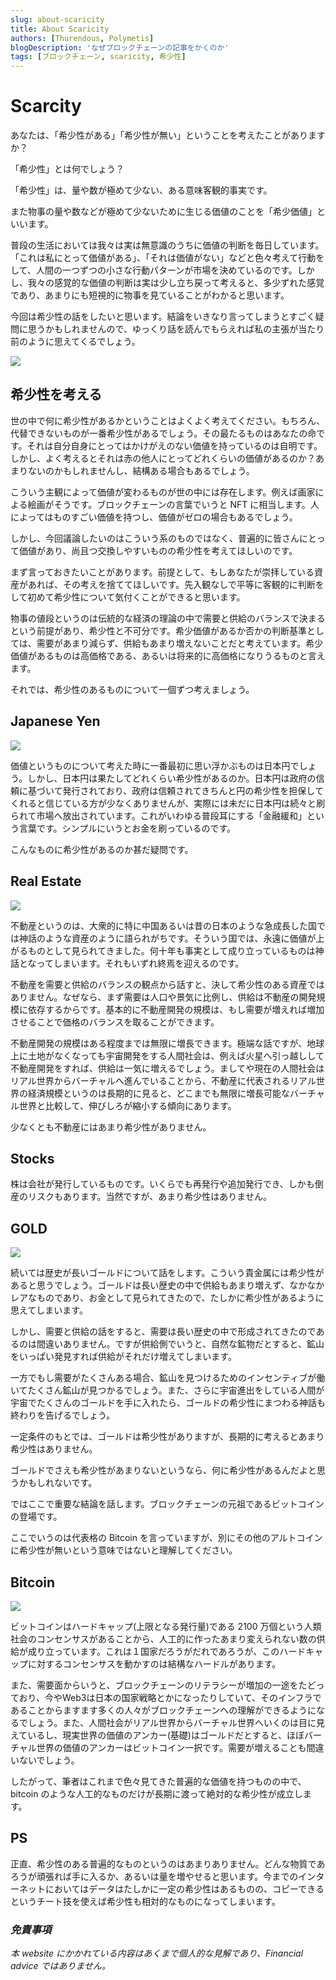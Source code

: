 ```yaml
---
slug: about-scaricity
title: About Scaricity
authors: [Thurendous, Polymetis]
blogDescription: 'なぜブロックチェーンの記事をかくのか'
tags: [ブロックチェーン, scaricity, 希少性]
---
```


# Scarcity


あなたは、「希少性がある」「希少性が無い」ということを考えたことがありますか？

「希少性」とは何でしょう？

「希少性」は、量や数が極めて少ない、ある意味客観的事実です。

また物事の量や数などが極めて少ないために生じる価値のことを「希少価値」といいます。

普段の生活においては我々は実は無意識のうちに価値の判断を毎日しています。「これは私にとって価値がある」、「それは価値がない」などと色々考えて行動をして、人間の一つずつの小さな行動パターンが市場を決めているのです。しかし、我々の感覚的な価値の判断は実は少し立ち戻って考えると、多少ずれた感覚であり、あまりにも短視的に物事を見ていることがわかると思います。

今回は希少性の話をしたいと思います。結論をいきなり言ってしまうとすごく疑問に思うかもしれませんので、ゆっくり話を読んでもらえれば私の主張が当たり前のように思えてくるでしょう。

![](moneything.jpeg)

## 希少性を考える

世の中で何に希少性があるかということはよくよく考えてください。もちろん、代替できないものが一番希少性があるでしょう。その最たるものはあなたの命です。それは自分自身にとってはかけがえのない価値を持っているのは自明です。しかし、よく考えるとそれは赤の他人にとってどれくらいの価値があるのか？あまりないのかもしれませんし、結構ある場合もあるでしょう。

こういう主観によって価値が変わるものが世の中には存在します。例えば画家による絵画がそうです。ブロックチェーンの言葉でいうと NFT に相当します。人によってはものすごい価値を持つし、価値がゼロの場合もあるでしょう。

しかし、今回議論したいのはこういう系のものではなく、普遍的に皆さんにとって価値があり、尚且つ交換しやすいものの希少性を考えてほしいのです。

まず言っておきたいことがあります。前提として、もしあなたが崇拝している資産があれば、その考えを捨ててほしいです。先入観なしで平等に客観的に判断をして初めて希少性について気付くことができると思います。

物事の値段というのは伝統的な経済の理論の中で需要と供給のバランスで決まるという前提があり、希少性と不可分です。希少価値があるか否かの判断基準としては、需要があまり減らず、供給もあまり増えないことだと考えています。希少価値があるものは高価格である、あるいは将来的に高価格になりうるものと言えます。

それでは、希少性のあるものについて一個ずつ考えましょう。

## Japanese Yen

![](japanyen.jpg)

価値というものについて考えた時に一番最初に思い浮かぶものは日本円でしょう。しかし、日本円は果たしてどれくらい希少性があるのか。日本円は政府の信頼に基づいて発行されており、政府は信頼されてきちんと円の希少性を担保してくれると信じている方が少なくありませんが、実際には未だに日本円は続々と刷られて市場へ放出されています。これがいわゆる普段耳にする「金融緩和」という言葉です。シンプルにいうとお金を刷っているのです。

こんなものに希少性があるのか甚だ疑問です。

## Real Estate

![](realestate.jpg)

不動産というのは、大衆的に特に中国あるいは昔の日本のような急成長した国では神話のような資産のように語られがちです。そういう国では、永遠に価値が上がるものとして見られてきました。何十年も事実として成り立っているものは神話となってしまいます。それもいずれ終焉を迎えるのです。

不動産を需要と供給のバランスの観点から話すと、決して希少性のある資産ではありません。なぜなら、まず需要は人口や景気に比例し、供給は不動産の開発規模に依存するからです。基本的に不動産開発の規模は、もし需要が増えれば増加させることで価格のバランスを取ることができます。

不動産開発の規模はある程度までは無限に増長できます。極端な話ですが、地球上に土地がなくなっても宇宙開発をする人間社会は、例えば火星へ引っ越しして不動産開発をすれば、供給は一気に増えるでしょう。ましてや現在の人間社会はリアル世界からバーチャルへ進んでいることから、不動産に代表されるリアル世界の経済規模というのは長期的に見ると、どこまでも無限に増長可能なバーチャル世界と比較して、伸びしろが縮小する傾向にあります。

少なくとも不動産にはあまり希少性がありません。

## Stocks

株は会社が発行しているものです。いくらでも再発行や追加発行でき、しかも倒産のリスクもあります。当然ですが、あまり希少性はありません。

## GOLD

![](gold1.jpg)

続いては歴史が長いゴールドについて話をします。こういう貴金属には希少性があると思うでしょう。ゴールドは長い歴史の中で供給もあまり増えず、なかなかレアなものであり、お金として見られてきたので、たしかに希少性があるように思えてしまいます。

しかし、需要と供給の話をすると、需要は長い歴史の中で形成されてきたのであるのは間違いありません。ですが供給側でいうと、自然な鉱物だとすると、鉱山をいっぱい発見すれば供給がそれだけ増えてしまいます。

一方でもし需要がたくさんある場合、鉱山を見つけるためのインセンティブが働いてたくさん鉱山が見つかるでしょう。また、さらに宇宙進出をしている人間が宇宙でたくさんのゴールドを手に入れたら、ゴールドの希少性にまつわる神話も終わりを告げるでしょう。

一定条件のもとでは、ゴールドは希少性がありますが、長期的に考えるとあまり希少性はありません。

ゴールドでさえも希少性があまりないというなら、何に希少性があるんだよと思うかもしれないです。

ではここで重要な結論を話します。ブロックチェーンの元祖であるビットコインの登場です。

ここでいうのは代表格の Bitcoin を言っていますが、別にその他のアルトコインに希少性が無いという意味ではないと理解してください。

## Bitcoin

![](bitcoin.jpg)

ビットコインはハードキャップ(上限となる発行量)である 2100 万個という人類社会のコンセンサスがあることから、人工的に作ったあまり変えられない数の供給が成り立っています。これは１国家だろうがだれであろうが、このハードキャップに対するコンセンサスを動かすのは結構なハードルがあります。

また、需要面からいうと、ブロックチェーンのリテラシーが増加の一途をたどっており、今やWeb3は日本の国家戦略とかになったりしていて、そのインフラであることからますます多くの人々がブロックチェーンへの理解ができるようになるでしょう。また、人間社会がリアル世界からバーチャル世界へいくのは目に見えているし、現実世界の価値のアンカー(基礎)はゴールドだとすると、ほぼバーチャル世界の価値のアンカーはビットコイン一択です。需要が増えることも間違いないでしょう。

したがって、筆者はこれまで色々見てきた普遍的な価値を持つものの中で、bitcoin のような人工的なものだけが長期に渡って絶対的な希少性が成立します。

## PS

正直、希少性のある普遍的なものというのはあまりありません。どんな物質であろうが頑張れば手に入るか、あるいは量を増やせると思います。今までのインターネットにおいてはデータはたしかに一定の希少性はあるものの、コピーできるというチート技を使えば希少性も相対的なものになってしまいます。

### _免責事項_

_本 website にかかれている内容はあくまで個人的な見解であり、Financial advice ではありません。_
